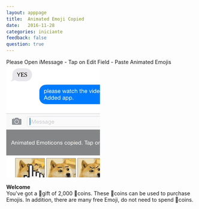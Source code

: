 ```yaml
---
layout: apppage
title:  Animated Emoji Copied
date:   2016-11-28
categories: iniciante
feedback: false
question: true
---
```


Please Open iMessage - Tap on Edit Field - Paste Animated Emojis   
![screenshot](/assets/images/HowToPaste.gif)

**Welcome**  
You've got a 🎁gift of 2,000 📀coins.
These 📀coins can be used to purchase Emojis.
In addition, there are many free Emoji, do not need to spend 📀coins.





